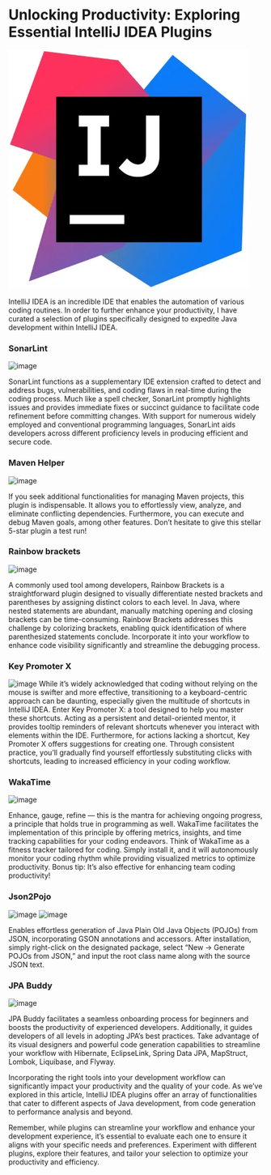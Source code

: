 # Unlocking Productivity: Exploring Essential IntelliJ IDEA Plugins

![image](source/1_DGgCNStVGbcvbu5SsaBtQw.jpeg)

IntelliJ IDEA is an incredible IDE that enables the automation of various coding routines. In order to further enhance your productivity, I have curated a selection of plugins specifically designed to expedite Java development within IntelliJ IDEA.

### SonarLint

![image](https://plugins.jetbrains.com/files/7973/screenshot_744cbea9-c4a1-4d0d-8303-8edb8c1704fb)

SonarLint functions as a supplementary IDE extension crafted to detect and address bugs, vulnerabilities, and coding flaws in real-time during the coding process. Much like a spell checker, SonarLint promptly highlights issues and provides immediate fixes or succinct guidance to facilitate code refinement before committing changes. With support for numerous widely employed and conventional programming languages, SonarLint aids developers across different proficiency levels in producing efficient and secure code.

### Maven Helper

![image](https://plugins.jetbrains.com/files/7179/screenshot_19711.png)

If you seek additional functionalities for managing Maven projects, this plugin is indispensable. It allows you to effortlessly view, analyze, and eliminate conflicting dependencies. Furthermore, you can execute and debug Maven goals, among other features. Don’t hesitate to give this stellar 5-star plugin a test run!

### Rainbow brackets

![image](https://plugins.jetbrains.com/files/10080/screenshot_bcef9073-9605-4c10-90e9-ca8e0063926f)

A commonly used tool among developers, Rainbow Brackets is a straightforward plugin designed to visually differentiate nested brackets and parentheses by assigning distinct colors to each level. In Java, where nested statements are abundant, manually matching opening and closing brackets can be time-consuming. Rainbow Brackets addresses this challenge by colorizing brackets, enabling quick identification of where parenthesized statements conclude. Incorporate it into your workflow to enhance code visibility significantly and streamline the debugging process.

### Key Promoter X

![image](https://plugins.jetbrains.com/files/9792/screenshot_17105.png)
While it’s widely acknowledged that coding without relying on the mouse is swifter and more effective, transitioning to a keyboard-centric approach can be daunting, especially given the multitude of shortcuts in IntelliJ IDEA. Enter Key Promoter X: a tool designed to help you master these shortcuts. Acting as a persistent and detail-oriented mentor, it provides tooltip reminders of relevant shortcuts whenever you interact with elements within the IDE. Furthermore, for actions lacking a shortcut, Key Promoter X offers suggestions for creating one. Through consistent practice, you’ll gradually find yourself effortlessly substituting clicks with shortcuts, leading to increased efficiency in your coding workflow.

### WakaTime

![image](https://plugins.jetbrains.com/files/7425/screenshot_18534.png)

Enhance, gauge, refine — this is the mantra for achieving ongoing progress, a principle that holds true in programming as well. WakaTime facilitates the implementation of this principle by offering metrics, insights, and time tracking capabilities for your coding endeavors. Think of WakaTime as a fitness tracker tailored for coding. Simply install it, and it will autonomously monitor your coding rhythm while providing visualized metrics to optimize productivity. Bonus tip: It’s also effective for enhancing team coding productivity!

### Json2Pojo

![image](https://plugins.jetbrains.com/files/8533/screenshot_16077.png)
![image](https://plugins.jetbrains.com/files/8533/screenshot_16078.png)

Enables effortless generation of Java Plain Old Java Objects (POJOs) from JSON, incorporating GSON annotations and accessors. After installation, simply right-click on the designated package, select “New -> Generate POJOs from JSON,” and input the root class name along with the source JSON text.

### JPA Buddy

![image](https://plugins.jetbrains.com/files/15075/screenshot_285b5331-3477-4a5e-9230-922453eae400)

JPA Buddy facilitates a seamless onboarding process for beginners and boosts the productivity of experienced developers. Additionally, it guides developers of all levels in adopting JPA’s best practices. Take advantage of its visual designers and powerful code generation capabilities to streamline your workflow with Hibernate, EclipseLink, Spring Data JPA, MapStruct, Lombok, Liquibase, and Flyway.


Incorporating the right tools into your development workflow can significantly impact your productivity and the quality of your code. As we’ve explored in this article, IntelliJ IDEA plugins offer an array of functionalities that cater to different aspects of Java development, from code generation to performance analysis and beyond.

Remember, while plugins can streamline your workflow and enhance your development experience, it’s essential to evaluate each one to ensure it aligns with your specific needs and preferences. Experiment with different plugins, explore their features, and tailor your selection to optimize your productivity and efficiency.